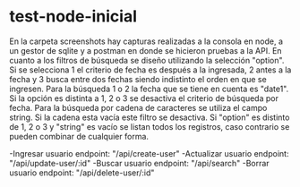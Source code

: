 # test-node-inicial

En la carpeta screenshots hay capturas realizadas a la consola en node, a un gestor de sqlite y a postman en donde se hicieron pruebas a la API.
En cuanto a los filtros de búsqueda se diseño utilizando la selección "option". Si se selecciona 1 el criterio de fecha es después a la ingresada, 2 antes a la fecha y 3 busca
entre dos fechas siendo indistinto el orden en que se ingresen. Para la búsqueda 1 o 2 la fecha que se tiene en cuenta es "date1". Si la opción es distinta a 1, 2 o 3 se desactiva
el criterio de búsqueda por fecha. 
Para la búsqueda por cadena de caracteres se utiliza el campo string. Si la cadena esta vacía este filtro se desactiva.
Si "option" es distinto de 1, 2 o 3 y "string" es vacío se listan todos los registros, caso contrario se pueden combinar de cualquier forma.

-Ingresar usuario endpoint: "/api/create-user"
-Actualizar usuario endpoint: "/api/update-user/:id"
-Buscar usuario endpoint: "/api/search"
-Borrar usuario endpoint: "/api/delete-user/:id"

